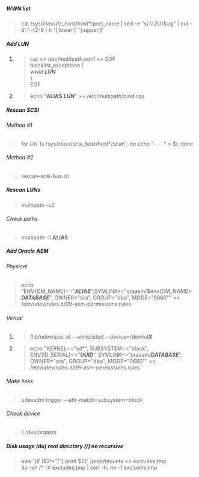 ##### WWN list
> cat /sys/class/fc_host/host*/port_name | sed -e "s/.\\{2\\}/&\:/g" | cut -d':' -f2-9 | tr '[:lower:]' '[:upper:]'

##### Add LUN
1. > cat >> /etc/multipath.conf << EOF  
blacklist_exceptions {  
wwid **_LUN_**  
}  
EOF
2. > echo "**ALIAS** **_LUN_**" >> /etc/multipath/bindings

##### Rescan SCSI
###### Method #1
> for i in \`ls /sys/class/scsi_host/host*/scan\`; do echo "- - -" > $i; done  
###### Method #2
> rescan-scsi-bus.sh

##### Rescan LUNs
> multipath -v2
###### Check paths
> multipath -ll **ALIAS**

##### Add Oracle ASM
###### Physical
> echo "ENV{DM_NAME}=="**_ALIAS_**",SYMLINK+="oraasm/$env{DM_NAME}-**_DATABASE_**", OWNER="ora", GROUP="dba", MODE="0660"" >> /etc/udev/rules.d/99-asm-permissions.rules
###### Virtual
1. > /lib/udev/scsi_id --whitelisted --device=/dev/sd**X**
2. > echo "KERNEL=="sd*", SUBSYSTEM=="block", ENV{ID_SERIAL}=="**_UUID_**", SYMLINK+="oraasm/**_DATABASE_**", OWNER="ora", GROUP="dba", MODE="0660"" >> /etc/udev/rules.d/99-asm-permissions.rules
###### Make links
> udevadm trigger --attr-match=subsystem=block
###### Check device
> ll /dev/oraasm

##### Disk usage (du) root directory (/) no recursive
> awk '{if ($2!="/") print $2}' /proc/mounts >> excludes.tmp  
> du -sh /* -X excludes.tmp | sort -h; rm -f excludes.tmp
